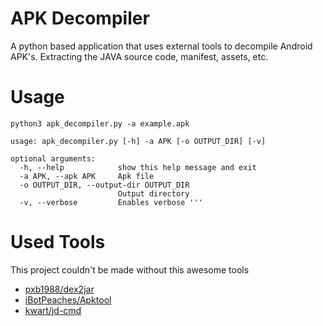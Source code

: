 # APK Decompiler

A python based application that uses external tools to decompile Android APK's. Extracting the JAVA source code, manifest, assets, etc.

# Usage

```
python3 apk_decompiler.py -a example.apk
```

```
usage: apk_decompiler.py [-h] -a APK [-o OUTPUT_DIR] [-v]

optional arguments:
  -h, --help            show this help message and exit
  -a APK, --apk APK     Apk file
  -o OUTPUT_DIR, --output-dir OUTPUT_DIR
                        Output directory
  -v, --verbose         Enables verbose '''
```

# Used Tools

This project couldn't be made without this awesome tools

- [pxb1988/dex2jar](https://github.com/pxb1988/dex2jar)
- [iBotPeaches/Apktool](https://ibotpeaches.github.io/Apktool/install/)
- [kwart/jd-cmd](https://github.com/kwart/jd-cmd)
